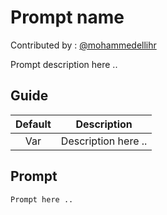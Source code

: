 # Prompt name

Contributed by : [@mohammedellihr](https://github.com/mohammedellihr)

Prompt description here ..

## Guide

| Default | Description |
|:---:|---|
| Var | Description here .. |


## Prompt

```text
Prompt here ..
```
